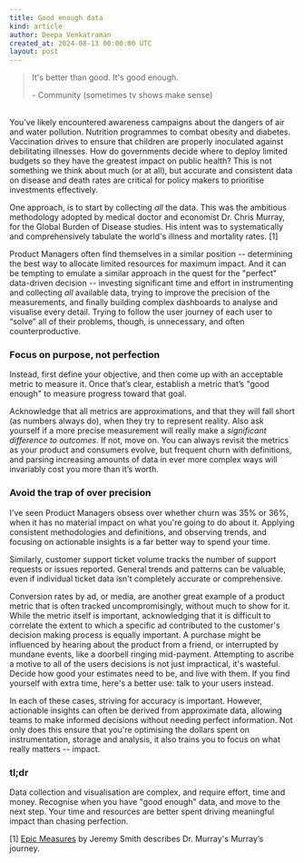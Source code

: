 ```yaml
---
title: Good enough data
kind: article
author: Deepa Venkatraman
created_at: 2024-08-13 00:00:00 UTC
layout: post
---
```

> It's better than good. It's good enough.
>
> \- Community (sometimes tv shows make sense)

\
You've likely encountered awareness campaigns about the dangers of air and water pollution. Nutrition programmes to combat obesity and diabetes. Vaccination drives to ensure that children are properly inoculated against debilitating illnesses. How do governments decide where to deploy limited budgets so they have the greatest impact on public health? This is not something we think about much (or at all), but accurate and consistent data on disease and death rates are critical for policy makers to prioritise investments effectively.

One approach, is to start by collecting _all_ the data. This was the ambitious methodology adopted by medical doctor and economist Dr. Chris Murray, for the Global Burden of Disease studies. His intent was to systematically and comprehensively tabulate the world's illness and mortality rates. [1]

Product Managers often find themselves in a similar position -- determining the best way to allocate limited resources for maximum impact. And it can be tempting to emulate a similar approach in the quest for the "perfect" data-driven decision -- investing significant time and effort in instrumenting and collecting _all_ available data, trying to improve the precision of the measurements, and finally building complex dashboards to analyse and visualise every detail. Trying to follow the user journey of each user to “solve” all of their problems, though, is unnecessary, and often counterproductive. 

### Focus on purpose, not perfection
Instead, first define your objective, and then come up with an acceptable metric to measure it. Once that’s clear, establish a metric that’s "good enough" to measure progress toward that goal.

Acknowledge that all metrics are approximations, and that they will fall short (as numbers always do), when they try to represent reality. Also ask yourself if a more precise measurement will really make a _significant difference to outcomes_. If not, move on. You can always revisit the metrics as your product and consumers evolve, but frequent churn with definitions, and parsing increasing amounts of data in ever more complex ways will invariably cost you more than it’s worth.

### Avoid the trap of over precision
I've seen Product Managers obsess over whether churn was 35% or 36%, when it has no material impact on what you're going to do about it. Applying consistent methodologies and definitions, and observing trends, and focusing on actionable insights is a far better way to spend your time.

Similarly, customer support ticket volume tracks the number of support requests or issues reported. General trends and patterns can be valuable, even if individual ticket data isn't completely accurate or comprehensive.

Conversion rates by ad, or media, are another great example of a product metric that is often tracked uncompromisingly, without much to show for it. While the metric itself is important, acknowledging that it is difficult to correlate the extent to which a specific ad contributed to the customer's decision making process is equally important. A purchase might be influenced by hearing about the product from a friend, or interrupted by mundane events, like a doorbell ringing mid-payment. Attempting to ascribe a motive to all of the users decisions is not just impractical, it's wasteful. Decide how good your estimates need to be, and live with them. If you find yourself with extra time, here's a better use: talk to your users instead.

In each of these cases, striving for accuracy is important. However, actionable insights can often be derived from approximate data, allowing teams to make informed decisions without needing perfect information. Not only does this ensure that you're optimising the dollars spent on instrumentation, storage and analysis, it also trains you to focus on what really matters -- impact.

### tl;dr 
Data collection and visualisation are complex, and require effort, time and money. Recognise when you have "good enough" data, and move to the next step. Your time and resources are better spent driving meaningful impact than chasing perfection.

[1]
[Epic Measures](https://www.goodreads.com/book/show/22693187-epic-measures) by Jeremy Smith describes Dr. Murray's Murray’s journey. 
